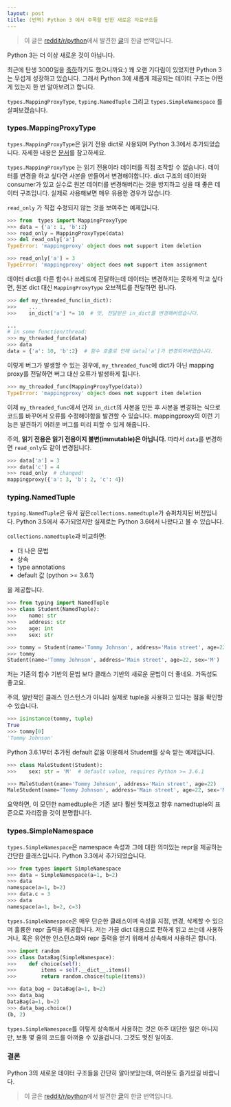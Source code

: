 ```yaml
---
layout: post
title: (번역) Python 3 에서 주목할 만한 새로운 자료구조들
---
```

> 이 글은 [reddit/r/python](https://www.reddit.com/r/Python/comments/5zfsq4/new_interesting_data_structures_in_python_3/)에서 발견한 [글](https://github.com/topper-123/Articles/blob/master/New-interesting-data-types-in-Python3.rst)의 한글 번역입니다.


Python 3는 더 이상 새로운 것이 아닙니다.

최근에 탄생 3000일을 [축하](https://www.reddit.com/r/Python/comments/5v0tt6/python_3_created_via_pep_3000_is_exactly_3000/)하기도 했으니까요:) 꽤 오랜 기다림이 있었지만 Python 3는 무섭게 성장하고 있습니다. 그래서 Python 3에 새롭게 제공되는 데이터 구조는 어떤게 있는지 한 번 알아보려고 합니다.

`types.MappingProxyType`, `typing.NamedTuple` 그리고 `types.SimpleNamespace` 를 살펴보겠습니다.


### types.MappingProxyType

`types.MappingProxyType`은 읽기 전용 dict로 사용되며 Python 3.3에서 추가되었습니다.
자세한 내용은 [문서](https://docs.python.org/3/library/types.html#types.MappingProxyType)를 참고하세요.

`types.MappingProxyType` 는 읽기 전용이라 데이터를 직접 조작할 수 없습니다. 데이터를 변경을 하고 싶다면 사본을 만들어서 변경해야합니다. dict 구조의 데이터와 consumer가 있고 실수로 원본 데이터를 변경해버리는 것을 방지하고 싶을 때 좋은 데이터 구조입니다. 실제로 사용해보면 매우 유용한 경우가 많습니다.

`read_only` 가 직접 수정되지 않는 것을 보여주는 예제입니다.
```python
>>> from  types import MappingProxyType
>>> data = {'a': 1, 'b':2}
>>> read_only = MappingProxyType(data)
>>> del read_only['a']
TypeError: 'mappingproxy' object does not support item deletion

>>> read_only['a'] = 3
TypeError: 'mappingproxy' object does not support item assignment
```

데이터 dict를 다른 함수나 쓰레드에 전달하는데 데이터는 변경하지는 못하게 막고 싶다면, 원본 dict 대신 `MappingProxyType` 오브젝트를 전달하면 됩니다.

```python
>>> def my_threaded_func(in_dict):
>>>    ...
>>>    in_dict['a'] *= 10  # 앗, 전달받은 in_dict를 변경해버렸습니다.

...
# in some function/thread:
>>> my_threaded_func(data)
>>> data
data = {'a': 10, 'b':2}  # 함수 호출로 인해 data['a']가 변경되어버렸습니다.
```

이렇게 버그가 발생할 수 있는 경우에, `my_threaded_func`에 dict가 아닌 mapping proxy를 전달하면 버그 대신 오류가 발생하게 됩니다.

```python
>>> my_threaded_func(MappingProxyType(data))
TypeError: 'mappingproxy' object does not support item deletion
```

이제 `my_threaded_func`에서 먼저 `in_dict`의 사본을 만든 후 사본을 변경하는 식으로 코드를 바꾸어서 오류를 수정해야함을 발견할 수 있습니다. mappingproxy의 이런 기능은 발견하기 어려운 버그를 미리 피할 수 있게 해줍니다.


주의, **읽기 전용은 읽기 전용이지 불변(immutable)은 아닙니다.** 따라서 `data`를 변경하면 `read_only`도 같이 변경됩니다.

```python
>>> data['a'] = 3
>>> data['c'] = 4
>>> read_only  # changed!
mappingproxy({'a': 3, 'b': 2, 'c': 4})
```


### typing.NamedTuple

`typing.NamedTuple`은 유서 깊은`collections.namedtuple`가 슈퍼차지된 버전입니다. Python 3.5에서 추가되었지만 실제로는 Python 3.6에서 나왔다고 볼 수 있습니다.

`collections.namedtuple`과 비교하면:

- 더 나은 문법
- 상속
- type annotations
- default 값 (python >= 3.6.1)

을 제공합니다.

```python
>>> from typing import NamedTuple
>>> class Student(NamedTuple):
>>>    name: str
>>>    address: str
>>>    age: int
>>>    sex: str

>>> tommy = Student(name='Tommy Johnson', address='Main street', age=22, sex='M')
>>> tommy
Student(name='Tommy Johnson', address='Main street', age=22, sex='M')
```

저는 기존의 함수 기반의 문법 보다 클래스 기반의 새로운 문법이 더 좋네요. 가독성도 좋고요.

주의, 일반적인 클래스 인스턴스가 아니라 실제로 tuple을 사용하고 있다는 점을 확인할 수 있습니다.


```python
>>> isinstance(tommy, tuple)
True
>>> tommy[0]
'Tommy Johnson'
```

Python 3.6.1부터 추가된 default 값을 이용해서 Student를 상속 받는 예제입니다.

```python
>>> class MaleStudent(Student):
>>>    sex: str = 'M'  # default value, requires Python >= 3.6.1

>>> MaleStudent(name='Tommy Johnson', address='Main street', age=22)
MaleStudent(name='Tommy Johnson', address='Main street', age=22, sex='M')  # note that sex defaults to 'M'
```

요약하면, 이 모던한 namedtuple은 기존 보다 훨씬 멋져졌고 향후 namedtuple의 표준으로 자리잡을 것이 분명합니다.


### types.SimpleNamespace

`types.SimpleNamespace`은 namespace 속성과 그에 대한 의미있는 repr을 제공하는 간단한 클래스입니다. Python 3.3에서 추가되었습니다.

```python
>>> from types import SimpleNamespace
>>> data = SimpleNamespace(a=1, b=2)
>>> data
namespace(a=1, b=2)
>>> data.c = 3
>>> data
namespace(a=1, b=2, c=3)
```

`types.SimpleNamespace`은 매우 단순한 클래스이며 속성을 지정, 변경, 삭제할 수 있으며 훌륭한 repr 출력을 제공합니다. 저는 가끔 dict 대용으로 편하게 읽고 쓰는데 사용하거나, 혹은 유연한 인스턴스화와 repr 출력을 얻기 위해서 상속해서 사용하곤 합니다.

```python
>>> import random
>>> class DataBag(SimpleNamespace):
>>>    def choice(self):
>>>        items = self.__dict__.items()
>>>        return random.choice(tuple(items))

>>> data_bag = DataBag(a=1, b=2)
>>> data_bag
DataBag(a=1, b=2)
>>> data_bag.choice()
(b, 2)
```

`types.SimpleNamespace`를 이렇게 상속해서 사용하는 것은 아주 대단한 일은 아니지만, 보통 몇 줄의 코드를  아껴줄 수 있을겁니다. 그것도 멋진 일이죠.

### 결론

Python 3의 새로운 데이터 구조들을 간단히 알아보았는데, 여러분도 즐기셨길 바랍니다.


> 이 글은 [reddit/r/python](https://www.reddit.com/r/Python/comments/5zfsq4/new_interesting_data_structures_in_python_3/)에서 발견한 [글](https://github.com/topper-123/Articles/blob/master/New-interesting-data-types-in-Python3.rst)의 한글 번역입니다.
